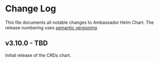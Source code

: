 # Change Log

This file documents all notable changes to Ambassador Helm Chart. The release
numbering uses [semantic versioning](http://semver.org).

## v3.10.0 - TBD

Initial release of the CRDs chart.
